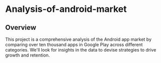 # Analysis-of-android-market

## Overview
This project is a comprehensive analysis of the Android app market by comparing over ten thousand apps in Google Play across different categories. 
We'll look for insights in the data to devise strategies to drive growth and retention.
